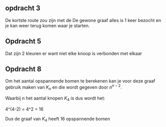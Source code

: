 
## opdracht 3
De kortste route zou zijn met de De gewone graaf alles is 1 keer bezocht en je kan weer terug komen waar je starten.

## Opdracht 5
Dat zijn 2 kleuren er want niet elke knoop is verbonden met elkaar

## Opdracht 8
Om het aantal opspannende bomen te berekenen kan je voor deze graaf gebruik maken van $K_{n}$ en die wordt gegeven door $n^{n-2}$.

Waarbij n het aantal knopen $K_{4}$ is dus wordt het:

4^(4-2) = 4^2 = 16

Dus de graaf van $K_{4}$ heeft 16 opspannende bomen
